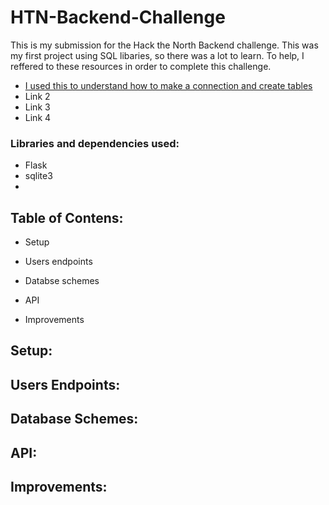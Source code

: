 # HTN-Backend-Challenge
This is my submission for the Hack the North Backend challenge. 
This was my first project using SQL libaries, so there was a lot to learn. To help, I reffered to these resources in order to complete this challenge. 
- [I used this to understand how to make a connection and create tables](https://www.sqlitetutorial.net/sqlite-python/creating-tables/)
- Link 2
- Link 3
- Link 4

### Libraries and dependencies used:
- Flask
- sqlite3
- 

## Table of Contens:
- Setup

- Users endpoints

- Databse schemes

- API

- Improvements

## Setup:


## Users Endpoints:


## Database Schemes:


## API:


## Improvements:
